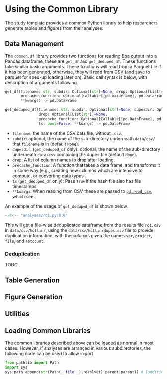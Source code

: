 # Using the Common Library

The study template provides a common Python library to help researchers generate tables and figures from their analyses.


## Data Management

The `common.df` library provides two functions for reading Boa output into a Pandas dataframe, these are `get_df` and `get_deduped_df`.  These functions take similar basic arguments.  These functions will read from a Parquet file if it has been generated, otherwise, they will read from CSV (and save to parquet for sped-up loading later on).  Basic call syntax is below, with description of arguments following.


```python title="Call Syntax"
get_df(filename: str, subdir: Optional[str]=None, drop: Optional[List[str]]=None,
       precache_function: Optional[Callable[[pd.DataFrame], pd.DataFrame]]=None,
       **kwargs) -> pd.DataFrame
       
get_deduped_df(filename: str, subdir: Optional[str]=None, dupesdir: Optional[str]=None,
               drop: Optional[List[str]]=None,
               precache_function: Optional[Callable[[pd.DataFrame], pd.DataFrame]]=None,
               ts: bool=False, **kwargs) -> pd.DataFrame
```

 - `filename`: the name of the CSV data file, without `.csv`.
 - `subdir`: optional, the name of the sub-directory underneath `data/csv/` that `filename` is in (default `None`).
 - `dupesdir`: (`get_deduped_df` only): optional, the name of the sub-directory underneath `data/csv` containing the dupes file (default `None`).
 - `drop`: A list of column names to drop after loading.
 - `precache_function`: A function that takes a data frame, and transforms it in some way (e.g., creating new columns which are intensive to compute, or converting data types).
 - `ts` (`get_deduped_df` only): Pass `True` if the hash file also has file timestamps.
 - `**kwargs`: When reading from CSV, these are passed to [`pd.read_csv`](https://pandas.pydata.org/pandas-docs/stable/reference/api/pandas.read_csv.html), which see.
 
An example of the usage of `get_deduped_df` is shown below.

```python title="analyses/rq1.py" linenums="8"
--8<-- "analyses/rq1.py:8:8"
```

This will get a file-wise deduplicated dataframe from the results file `rq1.csv` in `data/csv/kotlin/`, using the `data/csv/kotlin/dupes.csv` file to provide duplication information, with the columns given the names `var`, `project`, `file`, and `astcount`.

### Deduplication

TODO

## Table Generation

## Figure Generation

## Utilities

## Loading Common Libraries

The common libraries described above can be loaded as normal in most cases.  However, if analyses are arranged in various subdirectories, the following code can be used to allow import.

```python
from pathlib import Path
import sys
sys.path.append(str(Path(__file__).resolve().parent.parent)) # (additional calls to parent may be necessary for deeply-nested analyses)
```

